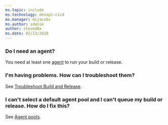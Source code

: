 ```yaml
---
ms.topic: include
ms.technology: devops-cicd
ms.manager: mijacobs
ms.author: sdanie
author: steved0x
ms.date: 02/13/2020
---
```


### Do I need an agent?

You need at least one [agent](../agents/agents.md) to run your build or release.

### I'm having problems. How can I troubleshoot them?

See [Troubleshoot Build and Release](../troubleshooting.md).

### I can't select a default agent pool and I can't queue my build or release. How do I fix this?

See [Agent pools](../agents/pools-queues.md).
